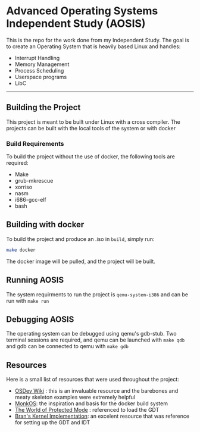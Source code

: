 # Advanced Operating Systems Independent Study (AOSIS)

This is the repo for the work done from my Independent Study. The goal is to create an Operating System that is heavily based Linux and handles:
* Interrupt Handling
* Memory Management
* Process Scheduling
* Userspace programs
* LibC

---
## Building the Project
This project is meant to be built under Linux with a cross compiler. The projects can be built with the local tools of the system or with docker

### Build Requirements
To build the project without the use of docker, the following tools are required:
* Make
* grub-mkrescue
* xorriso
* nasm
* i686-gcc-elf
* bash

## Building with docker
To build the project and produce an .iso in `build`, simply run:
```bash
make docker
```
The docker image will be pulled, and the project will be built. 

## Running AOSIS
The system requirments to run the project is ```qemu-system-i386``` and can be run with ```make run```

## Debugging AOSIS
The operating system can be debugged using qemu's gdb-stub. Two terminal sessions are required, and qemu can be launched with ```make qdb``` and gdb can be connected to qemu with ```make gdb```

## Resources
Here is a small list of resources that were used throughout the project:
* [OSDev Wiki](https://wiki.osdev.org/Main_Page/) : this is an invaluable resource and the barebones and meaty skeleton examples were extremely helpful
* [MonkOS](https://github.com/beevik/MonkOS): the inspiration and basis for the docker build system
* [The World of Protected Mode](https://web.archive.org/web/20190424213806/http://www.osdever.net/tutorials/view/the-world-of-protected-mode) : referenced to load the GDT
* [Bran's Kernel Implementation](http://www.osdever.net/bkerndev/Docs/intro.htm): an excelent resource that was reference for setting up the GDT and IDT 

